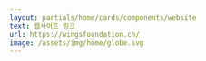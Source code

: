 ```yaml
---
layout: partials/home/cards/components/website
text: 웹사이트 링크
url: https://wingsfoundation.ch/
image: /assets/img/home/globe.svg
---
```

